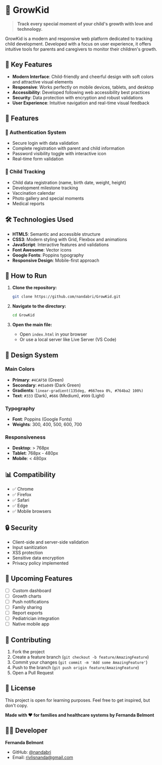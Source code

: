 # 🌱 GrowKid

> **Track every special moment of your child's growth with love and technology.**

GrowKid is a modern and responsive web platform dedicated to tracking child development. Developed with a focus on user experience, it offers intuitive tools for parents and caregivers to monitor their children's growth.

## 🎯 Key Features

- **Modern Interface**: Child-friendly and cheerful design with soft colors and attractive visual elements
- **Responsive**: Works perfectly on mobile devices, tablets, and desktop
- **Accessibility**: Developed following web accessibility best practices
- **Security**: Data protection with encryption and robust validations
- **User Experience**: Intuitive navigation and real-time visual feedback

## 📱 Features

### 🔐 Authentication System
- Secure login with data validation
- Complete registration with parent and child information
- Password visibility toggle with interactive icon
- Real-time form validation

### 👶 Child Tracking
- Child data registration (name, birth date, weight, height)
- Development milestone tracking
- Vaccination calendar
- Photo gallery and special moments
- Medical reports


## 🛠️ Technologies Used

- **HTML5**: Semantic and accessible structure
- **CSS3**: Modern styling with Grid, Flexbox and animations
- **JavaScript**: Interactive features and validations
- **Font Awesome**: Vector icons
- **Google Fonts**: Poppins typography
- **Responsive Design**: Mobile-first approach

## 🚀 How to Run

1. **Clone the repository:**
   ```bash
   git clone https://github.com/nandabri/GrowKid.git
   ```

2. **Navigate to the directory:**
   ```bash
   cd GrowKid
   ```

3. **Open the main file:**
   - Open `index.html` in your browser
   - Or use a local server like Live Server (VS Code)

## 🎨 Design System

### Main Colors
- **Primary**: `#4CAF50` (Green)
- **Secondary**: `#45a049` (Dark Green)
- **Gradients**: `linear-gradient(135deg, #667eea 0%, #764ba2 100%)`
- **Text**: `#333` (Dark), `#666` (Medium), `#999` (Light)

### Typography
- **Font**: Poppins (Google Fonts)
- **Weights**: 300, 400, 500, 600, 700

### Responsiveness
- **Desktop**: > 768px
- **Tablet**: 768px - 480px
- **Mobile**: < 480px

## 📊 Compatibility

- ✅ Chrome
- ✅ Firefox
- ✅ Safari
- ✅ Edge
- ✅ Mobile browsers

## 🔒 Security

- Client-side and server-side validation
- Input sanitization
- XSS protection
- Sensitive data encryption
- Privacy policy implemented

## 🌟 Upcoming Features

- [ ] Custom dashboard
- [ ] Growth charts
- [ ] Push notifications
- [ ] Family sharing
- [ ] Report exports
- [ ] Pediatrician integration
- [ ] Native mobile app

## 🤝 Contributing

1. Fork the project
2. Create a feature branch (`git checkout -b feature/AmazingFeature`)
3. Commit your changes (`git commit -m 'Add some AmazingFeature'`)
4. Push to the branch (`git push origin feature/AmazingFeature`)
5. Open a Pull Request

## 📝 License

This project is open for learning purposes. Feel free to get inspired, but don't copy.

**Made with ❤️ for families and healthcare systems by Fernanda Belmont**

## 👨‍💻 Developer

**Fernanda Belmont**
- GitHub: [@nandabri](https://github.com/nandabri)
- Email: rivlisnanda@gmail.com
